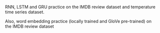RNN, LSTM and GRU practice on the IMDB review dataset and temperature time series dataset.

Also, word embedding practice (locally trained and GloVe pre-trained) on the IMDB review dataset
